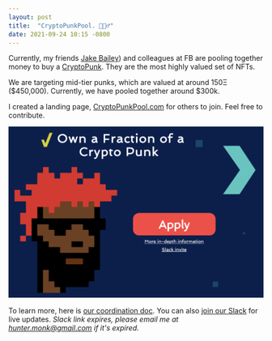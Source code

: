 ```yaml
---
layout: post
title:  "CryptoPunkPool. 🏊🏻‍♂️"
date: 2021-09-24 10:15 -0800
---
```


Currently, my friends [Jake Bailey](https://www.linkedin.com/in/jakebaileyentrepreneur/)) and colleagues at FB are pooling together money to buy a [CryptoPunk](https://www.larvalabs.com/cryptopunks). They are the most highly valued set of NFTs.

We are targeting mid-tier punks, which are valued at around 150Ξ ($450,000). Currently, we have pooled together around $300k.

I created a landing page, [CryptoPunkPool.com](http://www.cryptopunkpool.com) for others to join. Feel free to contribute.

[![CryptoPunkPool landing page](/img/cpp.png)](http://www.cryptopunkpool.com)

To learn more, here is [our coordination doc](https://docs.google.com/document/d/1clOEoLMtdEnygWwa4n5_h4_d1ei6X0hoB7nFthCH4Hc/). You can also [join our Slack](https://join.slack.com/t/cryptopunkpool/shared_invite/zt-wfa5vlbk-09~xgIK3VoVNvRvfvfZcmw) for live updates.
_Slack link expires, please email me at hunter.monk@gmail.com if it's expired._
